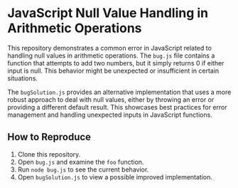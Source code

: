 # JavaScript Null Value Handling in Arithmetic Operations

This repository demonstrates a common error in JavaScript related to handling null values in arithmetic operations.  The `bug.js` file contains a function that attempts to add two numbers, but it simply returns 0 if either input is null. This behavior might be unexpected or insufficient in certain situations.

The `bugSolution.js` provides an alternative implementation that uses a more robust approach to deal with null values, either by throwing an error or providing a different default result.  This showcases best practices for error management and handling unexpected inputs in JavaScript functions.

## How to Reproduce

1. Clone this repository.
2. Open `bug.js` and examine the `foo` function.
3. Run `node bug.js` to see the current behavior.
4. Open `bugSolution.js` to view a possible improved implementation.